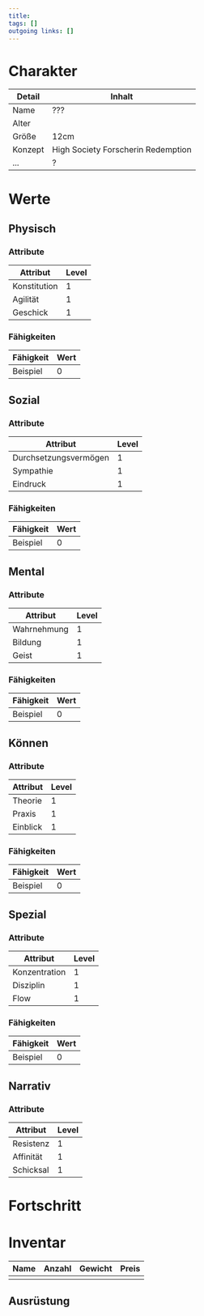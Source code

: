 ```yaml
---
title:   
tags: []
outgoing links: []  
---
```

# Charakter
|Detail|Inhalt|
|-|-|
|Name | ??? |
|Alter | |
|Größe|12cm|
|Konzept| High Society Forscherin Redemption |
|...|?|

# Werte
## Physisch
### Attribute
|Attribut|Level|
|-|-|
| Konstitution | 1 |
| Agilität | 1 |
| Geschick | 1 |

### Fähigkeiten
|Fähigkeit|Wert|
|-|-|
|Beispiel|0|


## Sozial
### Attribute 
|Attribut|Level|
|-|-|
| Durchsetzungsvermögen | 1 |
| Sympathie | 1 |
| Eindruck | 1 |


### Fähigkeiten
|Fähigkeit|Wert|
|-|-|
|Beispiel|0|


## Mental
### Attribute 
|Attribut|Level|
|-|-|
| Wahrnehmung | 1 |
| Bildung | 1 |
| Geist | 1 |


### Fähigkeiten
|Fähigkeit|Wert|
|-|-|
|Beispiel|0|


## Können
### Attribute 
|Attribut|Level|
|-|-|
| Theorie | 1 |
| Praxis | 1 |
| Einblick | 1 |


### Fähigkeiten
|Fähigkeit|Wert|
|-|-|
|Beispiel|0|

## Spezial
### Attribute 
|Attribut|Level|
|-|-|
| Konzentration | 1 |
| Disziplin | 1 |
| Flow | 1 |


### Fähigkeiten
|Fähigkeit|Wert|
|-|-|
|Beispiel|0|

## Narrativ
### Attribute 
|Attribut|Level|
|-|-|
| Resistenz | 1 |
| Affinität | 1 |
| Schicksal | 1 |



# Fortschritt

# Inventar

|Name|Anzahl|Gewicht|Preis|
|---|---|---|---|
|||||

## Ausrüstung

